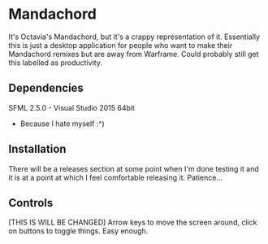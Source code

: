 # Mandachord  
It's Octavia's Mandachord, but it's a crappy representation of it. Essentially this is just a desktop application for people who want to make their Mandachord remixes but are away from Warframe. Could probably still get this labelled as productivity.  

## Dependencies  
SFML 2.5.0 - Visual Studio 2015 64bit  
- Because I hate myself :^)

## Installation  
There will be a releases section at some point when I'm done testing it and it is at a point at which I feel comfortable releasing it. Patience...  

## Controls  
[THIS IS WILL BE CHANGED] Arrow keys to move the screen around, click on buttons to toggle things. Easy enough.
